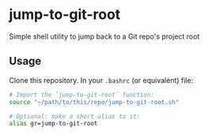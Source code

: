 # jump-to-git-root
Simple shell utility to jump back to a Git repo's project root

## Usage

Clone this repository. In your `.bashrc` (or equivalent) file:

```sh
# Import the `jump-to-git-root` function:
source "~/path/to/this/repo/jump-to-git-root.sh"

# Optional: make a short alias to it:
alias gr=jump-to-git-root
```
